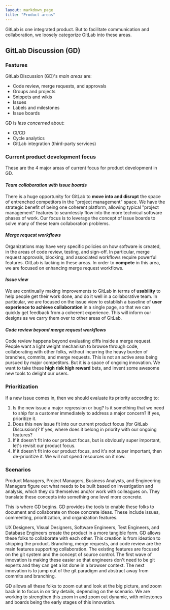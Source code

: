 ```yaml
---
layout: markdown_page
title: "Product areas"
---
```


GitLab is one integrated product. But to facilitate communication and collaboration, we loosely categorize GitLab into these areas.

## GitLab Discussion (GD)

### Features

GitLab Discussion (GD)'s _main areas_ are:
* Code review, merge requests, and approvals
* Groups and projects
* Snippets and wikis
* Issues
* Labels and milestones
* Issue boards

GD is _less concerned_ about:
* CI/CD
* Cycle analytics
* GitLab integration (third-party services)

### Current product development focus
These are the 4 major areas of current focus for product development in GD.

#### _Team collaboration with issue boards_
There is a huge opportunity for GitLab to **move into and disrupt** the space of entrenched competitors in the "project management" space. We have the strategic benefit of being one coherent platform, allowing typical "project management" features to seamlessly flow into the more technical software phases of work. Our focus is to leverage the concept of issue boards to solve many of these team collaboration problems.

#### _Merge request workflows_
Organizations may have very specific policies on how software is created, in the areas of code review, testing, and sign-off. In particular, merge request approvals, blocking, and associated workflows require powerful features. GitLab is lacking in these areas. In order to **compete** in this area, we are focused on enhancing merge request workflows.

#### _Issue view_
We are continually making improvements to GitLab in terms of **usability** to help people get their work done, and do it well in a collaborative team. In particular, we are focused on the issue view to establish a baseline of **user experience to achieve collaboration** in a single page, so that we can quickly get feedback from a coherent experience. This will inform our designs as we carry them over to other areas of GitLab.

#### _Code review beyond merge request workflows_
Code review happens beyond evaluating diffs inside a merge request. People want a light weight mechanism to browse through code, collaborating with other folks, without incurring the heavy burden of branches, commits, and merge requests. This is not an active area being pursued by major competitors. But it is a space of ongoing innovation. We want to take these **high risk high reward** bets, and invent some awesome new tools to delight our users.

### Prioritization
If a new issue comes in, then we should evaluate its priority according to:
1. Is the new issue a major regression or bug? Is it something that we need to ship for a customer immediately to address a major concern? If yes, prioritize it.
1. Does this new issue fit into our current product focus (for GitLab Discussion)? If yes, where does it belong in priority with our ongoing features?
1. If it doesn't fit into our product focus, but is obviously super important, let's revisit our product focus.
1. If it doesn't fit into our product focus, and it's not super important, then de-prioritize it. We will not spend resources on it now.

### Scenarios

Product Managers, Project Managers, Business Analysts, and Engineering Managers figure out what needs to be built based on investigation and analysis, which they do themselves and/or work with colleagues on.
They translate these concepts into something one level more concrete.

This is where GD begins.
GD provides the tools to enable these folks to document and collaborate on those concrete ideas.
These include issues, commenting, prioritization, and organization features.

UX Designers, Visual Designers, Software Engineers, Test Engineers, and Database Engineers create the product in a more tangible form.
GD allows these folks to collaborate with each other.
This creation is from ideation to shipping the product.
Branching, merge requests, and code review are the main features supporting collaboration.
The existing features are focused on the git system and the concept of source control.
The first wave of innovation is making these easier so that engineers don't need to be git experts and they can get a lot done in a browser context.
The next innovation is to jump out of the git paradigm and abstract away from commits and branching.

GD allows all these folks to zoom out and look at the big picture, and zoom back in to focus in on tiny details, depending on the scenario.
We are working to strengthen this zoom in and zoom out dynamic, with milestones and boards being the early stages of this innovation.
